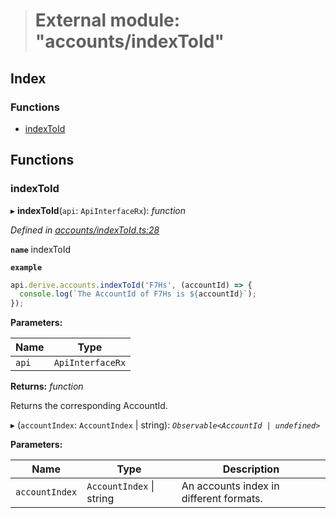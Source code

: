 > # External module: "accounts/indexToId"

## Index

### Functions

* [indexToId](_accounts_indextoid_.md#indextoid)

## Functions

###  indexToId

▸ **indexToId**(`api`: `ApiInterfaceRx`): *function*

*Defined in [accounts/indexToId.ts:28](https://github.com/polkadot-js/api/blob/a9c752a/packages/api-derive/src/accounts/indexToId.ts#L28)*

**`name`** indexToId

**`example`** 
<BR>

```javascript
api.derive.accounts.indexToId('F7Hs', (accountId) => {
  console.log(`The AccountId of F7Hs is ${accountId}`);
});
```

**Parameters:**

Name | Type |
------ | ------ |
`api` | `ApiInterfaceRx` |

**Returns:** *function*

Returns the corresponding AccountId.

▸ (`accountIndex`: `AccountIndex` | string): *`Observable<AccountId | undefined>`*

**Parameters:**

Name | Type | Description |
------ | ------ | ------ |
`accountIndex` | `AccountIndex` \| string | An accounts index in different formats. |